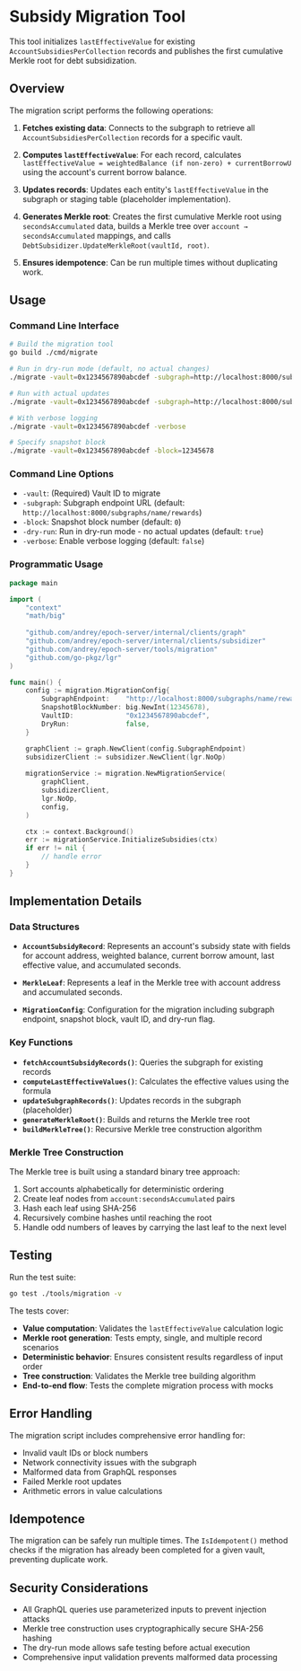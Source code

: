 # Subsidy Migration Tool

This tool initializes `lastEffectiveValue` for existing `AccountSubsidiesPerCollection` records and publishes the first cumulative Merkle root for debt subsidization.

## Overview

The migration script performs the following operations:

1. **Fetches existing data**: Connects to the subgraph to retrieve all `AccountSubsidiesPerCollection` records for a specific vault.

2. **Computes `lastEffectiveValue`**: For each record, calculates `lastEffectiveValue = weightedBalance (if non-zero) + currentBorrowU` using the account's current borrow balance.

3. **Updates records**: Updates each entity's `lastEffectiveValue` in the subgraph or staging table (placeholder implementation).

4. **Generates Merkle root**: Creates the first cumulative Merkle root using `secondsAccumulated` data, builds a Merkle tree over `account → secondsAccumulated` mappings, and calls `DebtSubsidizer.UpdateMerkleRoot(vaultId, root)`.

5. **Ensures idempotence**: Can be run multiple times without duplicating work.

## Usage

### Command Line Interface

```bash
# Build the migration tool
go build ./cmd/migrate

# Run in dry-run mode (default, no actual changes)
./migrate -vault=0x1234567890abcdef -subgraph=http://localhost:8000/subgraphs/name/rewards

# Run with actual updates
./migrate -vault=0x1234567890abcdef -subgraph=http://localhost:8000/subgraphs/name/rewards -dry-run=false

# With verbose logging
./migrate -vault=0x1234567890abcdef -verbose

# Specify snapshot block
./migrate -vault=0x1234567890abcdef -block=12345678
```

### Command Line Options

- `-vault`: (Required) Vault ID to migrate
- `-subgraph`: Subgraph endpoint URL (default: `http://localhost:8000/subgraphs/name/rewards`)
- `-block`: Snapshot block number (default: `0`)
- `-dry-run`: Run in dry-run mode - no actual updates (default: `true`)
- `-verbose`: Enable verbose logging (default: `false`)

### Programmatic Usage

```go
package main

import (
    "context"
    "math/big"
    
    "github.com/andrey/epoch-server/internal/clients/graph"
    "github.com/andrey/epoch-server/internal/clients/subsidizer"
    "github.com/andrey/epoch-server/tools/migration"
    "github.com/go-pkgz/lgr"
)

func main() {
    config := migration.MigrationConfig{
        SubgraphEndpoint:    "http://localhost:8000/subgraphs/name/rewards",
        SnapshotBlockNumber: big.NewInt(12345678),
        VaultID:             "0x1234567890abcdef",
        DryRun:              false,
    }

    graphClient := graph.NewClient(config.SubgraphEndpoint)
    subsidizerClient := subsidizer.NewClient(lgr.NoOp)
    
    migrationService := migration.NewMigrationService(
        graphClient,
        subsidizerClient,
        lgr.NoOp,
        config,
    )

    ctx := context.Background()
    err := migrationService.InitializeSubsidies(ctx)
    if err != nil {
        // handle error
    }
}
```

## Implementation Details

### Data Structures

- **`AccountSubsidyRecord`**: Represents an account's subsidy state with fields for account address, weighted balance, current borrow amount, last effective value, and accumulated seconds.

- **`MerkleLeaf`**: Represents a leaf in the Merkle tree with account address and accumulated seconds.

- **`MigrationConfig`**: Configuration for the migration including subgraph endpoint, snapshot block, vault ID, and dry-run flag.

### Key Functions

- **`fetchAccountSubsidyRecords()`**: Queries the subgraph for existing records
- **`computeLastEffectiveValues()`**: Calculates the effective values using the formula
- **`updateSubgraphRecords()`**: Updates records in the subgraph (placeholder)
- **`generateMerkleRoot()`**: Builds and returns the Merkle tree root
- **`buildMerkleTree()`**: Recursive Merkle tree construction algorithm

### Merkle Tree Construction

The Merkle tree is built using a standard binary tree approach:

1. Sort accounts alphabetically for deterministic ordering
2. Create leaf nodes from `account:secondsAccumulated` pairs
3. Hash each leaf using SHA-256
4. Recursively combine hashes until reaching the root
5. Handle odd numbers of leaves by carrying the last leaf to the next level

## Testing

Run the test suite:

```bash
go test ./tools/migration -v
```

The tests cover:

- **Value computation**: Validates the `lastEffectiveValue` calculation logic
- **Merkle root generation**: Tests empty, single, and multiple record scenarios
- **Deterministic behavior**: Ensures consistent results regardless of input order
- **Tree construction**: Validates the Merkle tree building algorithm
- **End-to-end flow**: Tests the complete migration process with mocks

## Error Handling

The migration script includes comprehensive error handling for:

- Invalid vault IDs or block numbers
- Network connectivity issues with the subgraph
- Malformed data from GraphQL responses
- Failed Merkle root updates
- Arithmetic errors in value calculations

## Idempotence

The migration can be safely run multiple times. The `IsIdempotent()` method checks if the migration has already been completed for a given vault, preventing duplicate work.

## Security Considerations

- All GraphQL queries use parameterized inputs to prevent injection attacks
- Merkle tree construction uses cryptographically secure SHA-256 hashing
- The dry-run mode allows safe testing before actual execution
- Comprehensive input validation prevents malformed data processing